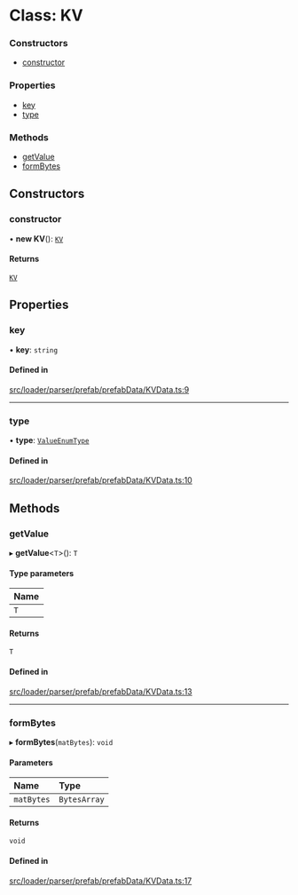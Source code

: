 # Class: KV

### Constructors

- [constructor](KV.md#constructor)

### Properties

- [key](KV.md#key)
- [type](KV.md#type)

### Methods

- [getValue](KV.md#getvalue)
- [formBytes](KV.md#formbytes)

## Constructors

### constructor

• **new KV**(): [`KV`](KV.md)

#### Returns

[`KV`](KV.md)

## Properties

### key

• **key**: `string`

#### Defined in

[src/loader/parser/prefab/prefabData/KVData.ts:9](https://github.com/Orillusion/orillusion/blob/main/src/loader/parser/prefab/prefabData/KVData.ts#L9)

___

### type

• **type**: [`ValueEnumType`](../enums/ValueEnumType.md)

#### Defined in

[src/loader/parser/prefab/prefabData/KVData.ts:10](https://github.com/Orillusion/orillusion/blob/main/src/loader/parser/prefab/prefabData/KVData.ts#L10)

## Methods

### getValue

▸ **getValue**\<`T`\>(): `T`

#### Type parameters

| Name |
| :------ |
| `T` |

#### Returns

`T`

#### Defined in

[src/loader/parser/prefab/prefabData/KVData.ts:13](https://github.com/Orillusion/orillusion/blob/main/src/loader/parser/prefab/prefabData/KVData.ts#L13)

___

### formBytes

▸ **formBytes**(`matBytes`): `void`

#### Parameters

| Name | Type |
| :------ | :------ |
| `matBytes` | `BytesArray` |

#### Returns

`void`

#### Defined in

[src/loader/parser/prefab/prefabData/KVData.ts:17](https://github.com/Orillusion/orillusion/blob/main/src/loader/parser/prefab/prefabData/KVData.ts#L17)
